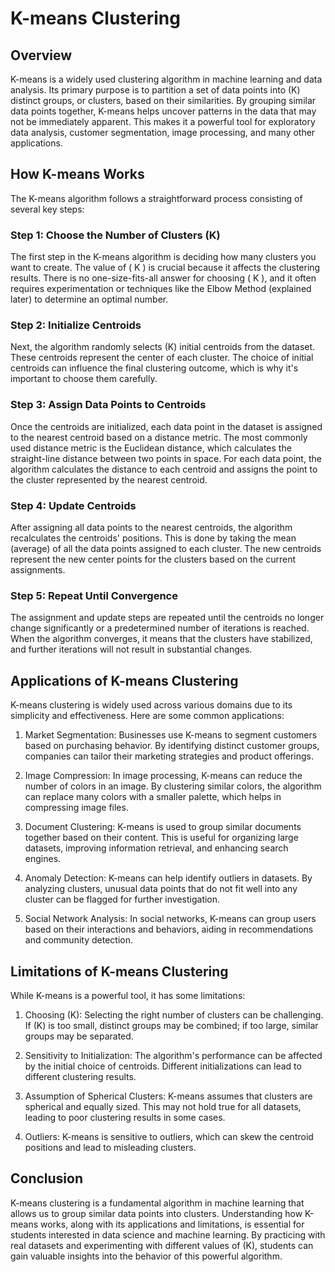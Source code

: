 # K-means Clustering

## Overview

K-means is a widely used clustering algorithm in machine learning and data analysis. Its primary purpose is to partition a set of data points into (K) distinct groups, or clusters, based on their similarities. By grouping similar data points together, K-means helps uncover patterns in the data that may not be immediately apparent. This makes it a powerful tool for exploratory data analysis, customer segmentation, image processing, and many other applications.

## How K-means Works

The K-means algorithm follows a straightforward process consisting of several key steps:

### Step 1: Choose the Number of Clusters (K)

The first step in the K-means algorithm is deciding how many clusters you want to create. The value of \( K \) is crucial because it affects the clustering results. There is no one-size-fits-all answer for choosing \( K \), and it often requires experimentation or techniques like the Elbow Method (explained later) to determine an optimal number.

### Step 2: Initialize Centroids

Next, the algorithm randomly selects (K) initial centroids from the dataset. These centroids represent the center of each cluster. The choice of initial centroids can influence the final clustering outcome, which is why it's important to choose them carefully.

### Step 3: Assign Data Points to Centroids

Once the centroids are initialized, each data point in the dataset is assigned to the nearest centroid based on a distance metric. The most commonly used distance metric is the Euclidean distance, which calculates the straight-line distance between two points in space. For each data point, the algorithm calculates the distance to each centroid and assigns the point to the cluster represented by the nearest centroid.

### Step 4: Update Centroids

After assigning all data points to the nearest centroids, the algorithm recalculates the centroids' positions. This is done by taking the mean (average) of all the data points assigned to each cluster. The new centroids represent the new center points for the clusters based on the current assignments.

### Step 5: Repeat Until Convergence

The assignment and update steps are repeated until the centroids no longer change significantly or a predetermined number of iterations is reached. When the algorithm converges, it means that the clusters have stabilized, and further iterations will not result in substantial changes.


## Applications of K-means Clustering

K-means clustering is widely used across various domains due to its simplicity and effectiveness. Here are some common applications:

1. Market Segmentation: Businesses use K-means to segment customers based on purchasing behavior. By identifying distinct customer groups, companies can tailor their marketing strategies and product offerings.

2. Image Compression: In image processing, K-means can reduce the number of colors in an image. By clustering similar colors, the algorithm can replace many colors with a smaller palette, which helps in compressing image files.

3. Document Clustering: K-means is used to group similar documents together based on their content. This is useful for organizing large datasets, improving information retrieval, and enhancing search engines.

4. Anomaly Detection: K-means can help identify outliers in datasets. By analyzing clusters, unusual data points that do not fit well into any cluster can be flagged for further investigation.

5. Social Network Analysis: In social networks, K-means can group users based on their interactions and behaviors, aiding in recommendations and community detection.

## Limitations of K-means Clustering

While K-means is a powerful tool, it has some limitations:

1. Choosing (K): Selecting the right number of clusters can be challenging. If (K) is too small, distinct groups may be combined; if too large, similar groups may be separated.

2. Sensitivity to Initialization: The algorithm's performance can be affected by the initial choice of centroids. Different initializations can lead to different clustering results.

3. Assumption of Spherical Clusters: K-means assumes that clusters are spherical and equally sized. This may not hold true for all datasets, leading to poor clustering results in some cases.

4. Outliers: K-means is sensitive to outliers, which can skew the centroid positions and lead to misleading clusters.

## Conclusion

K-means clustering is a fundamental algorithm in machine learning that allows us to group similar data points into clusters. Understanding how K-means works, along with its applications and limitations, is essential for students interested in data science and machine learning. By practicing with real datasets and experimenting with different values of (K), students can gain valuable insights into the behavior of this powerful algorithm.

